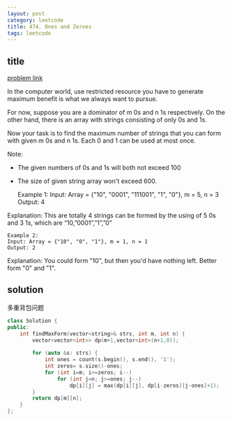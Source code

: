 ```yaml
---
layout: post
category: leetcode
title: 474. Ones and Zeroes
tags: leetcode
---
```


## title
[problem link](https://leetcode.com/problems/ones-and-zeroes/description/)

In the computer world, use restricted resource you have to generate maximum benefit is what we always want to pursue.

For now, suppose you are a dominator of m 0s and n 1s respectively. On the other hand, there is an array with strings consisting of only 0s and 1s.

Now your task is to find the maximum number of strings that you can form with given m 0s and n 1s. Each 0 and 1 can be used at most once.

Note:

- The given numbers of 0s and 1s will both not exceed 100
- The size of given string array won't exceed 600.

	Example 1:
	Input: Array = {"10", "0001", "111001", "1", "0"}, m = 5, n = 3
	Output: 4

Explanation: This are totally 4 strings can be formed by the using of 5 0s and 3 1s, which are “10,”0001”,”1”,”0”

	Example 2:
	Input: Array = {"10", "0", "1"}, m = 1, n = 1
	Output: 2

Explanation: You could form "10", but then you'd have nothing left. Better form "0" and "1".

## solution

多重背包问题

```c++
class Solution {
public:
	int findMaxForm(vector<string>& strs, int m, int n) {
	    vector<vector<int>> dp(m+1,vector<int>(n+1,0));
	    
	    for (auto &s: strs) {
	        int ones = count(s.begin(), s.end(), '1');
	        int zeros= s.size()-ones;
	        for (int i=m; i>=zeros; i--) 
	            for (int j=n; j>=ones; j--)
	                dp[i][j] = max(dp[i][j], dp[i-zeros][j-ones]+1);
	    }
	    return dp[m][n];
	}
};

```